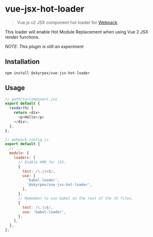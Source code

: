 # vue-jsx-hot-loader

> Vue.js v2 JSX component hot loader for [Webpack](http://webpack.js.org/).

This loader will enable Hot Module Replacement when using Vue 2 JSX render functions.

*NOTE: This plugin is still an experiment*

## Installation

`npm install @skyrpex/vue-jsx-hot-loader`

## Usage

```js
// path/to/component.jsx
export default {
  render(h) {
    return <div>
      <p>Hello</p>
    </div>;
  },
};
```

```js
// webpack.config.js
export default {
  // ...
  module: {
    loaders: [
      // Enable HMR for JSX.
      {
        test: /\.jsx$/,
        use: [
          'babel-loader',
          '@skyrpex/vue-jsx-hot-loader',
        ],
      },
      // Remember to use babel on the rest of the JS files.
      {
        test: /\.js$/,
        use: 'babel-loader',
      },
    ],
  },
};
```
